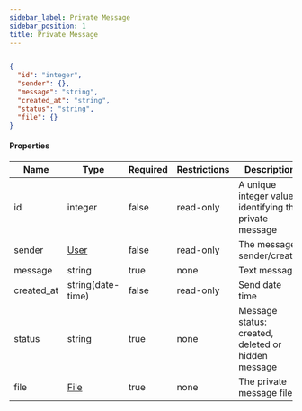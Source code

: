 ```yaml
---
sidebar_label: Private Message
sidebar_position: 1
title: Private Message
---
```


```json

{
  "id": "integer",
  "sender": {},
  "message": "string",
  "created_at": "string",
  "status": "string",
  "file": {}
}

```

#### Properties

| Name       | Type                                       | Required | Restrictions | Description                                             |
|------------|--------------------------------------------|----------|--------------|---------------------------------------------------------|
| id         | integer                                    | false    | read-only    | A unique integer value identifying this private message |
| sender     | [User](/docs/apireference/v2/schemas/user) | false    | read-only    | The message sender/creator                              |
| message    | string                                     | true     | none         | Text message                                            |
| created_at | string(date-time)                          | false    | read-only    | Send date time                                          |
| status     | string                                     | true     | none         | Message status: created, deleted or hidden message      |
| file       | [File](/docs/apireference/v2/schemas/file) | true     | none         | The private message file                                |